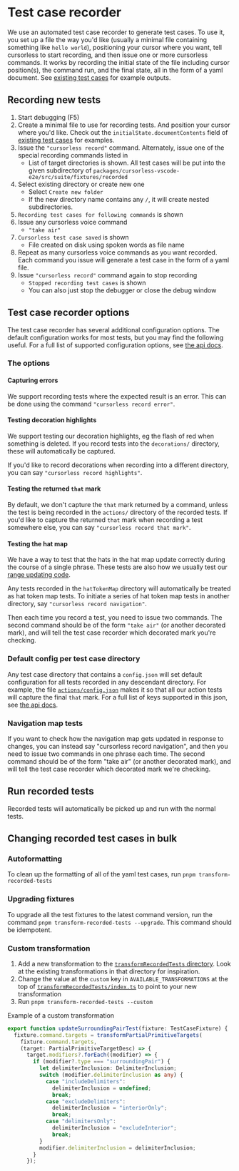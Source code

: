 # Test case recorder

We use an automated test case recorder to generate test cases. To use it, you
set up a file the way you'd like (usually a minimal file containing something
like `hello world`), positioning your cursor where you want, tell cursorless to
start recording, and then issue one or more cursorless commands. It works by
recording the initial state of the file including cursor position(s), the
command run, and the final state, all in the form of a yaml document. See
[existing test cases](../../packages/cursorless-vscode-e2e/src/suite/fixtures/recorded) for example outputs.

## Recording new tests

1. Start debugging (F5)
1. Create a minimal file to use for recording tests. And position your cursor
   where you'd like. Check out the `initialState.documentContents` field of
   [existing test cases](../../packages/cursorless-vscode-e2e/src/suite/fixtures/recorded) for examples.
1. Issue the `"cursorless record"` command. Alternately, issue one of the special recording commands listed in
   - List of target directories is shown. All test cases will be put into the
     given subdirectory of `packages/cursorless-vscode-e2e/src/suite/fixtures/recorded`
1. Select existing directory or create new one
   - Select `Create new folder`
   - If the new directory name contains any `/`, it will create nested
     subdirectories.
1. `Recording test cases for following commands` is shown
1. Issue any cursorless voice command
   - `"take air"`
1. `Cursorless test case saved` is shown
   - File created on disk using spoken words as file name
1. Repeat as many cursorless voice commands as you want recorded. Each command
   you
   issue will generate a test case in the form of a yaml file.
1. Issue `"cursorless record"` command again to stop recording
   - `Stopped recording test cases` is shown
   - You can also just stop the debugger or close the debug window

## Test case recorder options

The test case recorder has several additional configuration options. The default configuration works for most tests, but you may find the following useful. For a full list of supported configuration options, see [the api docs](../api/interfaces/cursorless_engine_src_testCaseRecorder_TestCaseRecorder.internal.RecordTestCaseCommandArg/).

### The options

#### Capturing errors

We support recording tests where the expected result is an error. This can be done using the command `"cursorless record error"`.

#### Testing decoration highlights

We support testing our decoration highlights, eg the flash of red when something is deleted. If you record tests into the `decorations/` directory, these will automatically be captured.

If you'd like to record decorations when recording into a different directory, you can say `"cursorless record highlights"`.

#### Testing the returned `that` mark

By default, we don't capture the `that` mark returned by a command, unless the test is being recorded in the `actions/` directory of the recorded tests. If you'd like to capture the returned `that` mark when recording a test somewhere else, you can say `"cursorless record that mark"`.

#### Testing the hat map

We have a way to test that the hats in the hat map update correctly during the course of a single phrase. These tests are also how we usually test our [range updating code](../api/modules/cursorless_engine_src_core_updateSelections_updateSelections).

Any tests recorded in the `hatTokenMap` directory will automatically be treated as hat token map tests. To initiate a series of hat token map tests in another directory, say `"cursorless record navigation"`.

Then each time you record a test, you need to issue two commands. The second command should be of the form `"take air"` (or another decorated mark), and will tell the test case recorder which decorated mark you're checking.

### Default config per test case directory

Any test case directory that contains a `config.json` will set default configuration for all tests recorded in any descendant directory. For example, the file [`actions/config.json`](../../packages/cursorless-vscode-e2e/src/suite/fixtures/recorded/actions/config.json) makes it so that all our action tests will capture the final `that` mark. For a full list of keys supported in this json, see [the api docs](../api/interfaces/cursorless_engine_src_testCaseRecorder_TestCaseRecorder.internal.RecordTestCaseCommandArg/).

### Navigation map tests

If you want to check how the navigation map gets updated in response to changes, you can instead say "cursorless record navigation", and then you need to issue two commands in one phrase each time. The second command should be of the form "take air" (or another decorated mark), and will tell the test case recorder which decorated mark we're checking.

## Run recorded tests

Recorded tests will automatically be picked up and run with the normal tests.

## Changing recorded test cases in bulk

### Autoformatting

To clean up the formatting of all of the yaml test cases, run `pnpm transform-recorded-tests`

### Upgrading fixtures

To upgrade all the test fixtures to the latest command version, run the command `pnpm transform-recorded-tests --upgrade`. This command should be idempotent.

### Custom transformation

1. Add a new transformation to the [`transformRecordedTests` directory](../../packages/cursorless-engine/src/scripts/transformRecordedTests). Look at the existing transformations in that directory for inspiration.
1. Change the value at the `custom` key in `AVAILABLE_TRANSFORMATIONS` at the top of
   [`transformRecordedTests/index.ts`](../../packages/cursorless-engine/src/scripts/transformRecordedTests/index.ts) to
   point to your new transformation
1. Run `pnpm transform-recorded-tests --custom`

Example of a custom transformation

```typescript
export function updateSurroundingPairTest(fixture: TestCaseFixture) {
  fixture.command.targets = transformPartialPrimitiveTargets(
    fixture.command.targets,
    (target: PartialPrimitiveTargetDesc) => {
      target.modifiers?.forEach((modifier) => {
        if (modifier?.type === "surroundingPair") {
          let delimiterInclusion: DelimiterInclusion;
          switch (modifier.delimiterInclusion as any) {
            case "includeDelimiters":
              delimiterInclusion = undefined;
              break;
            case "excludeDelimiters":
              delimiterInclusion = "interiorOnly";
              break;
            case "delimitersOnly":
              delimiterInclusion = "excludeInterior";
              break;
          }
          modifier.delimiterInclusion = delimiterInclusion;
        }
      });
```
